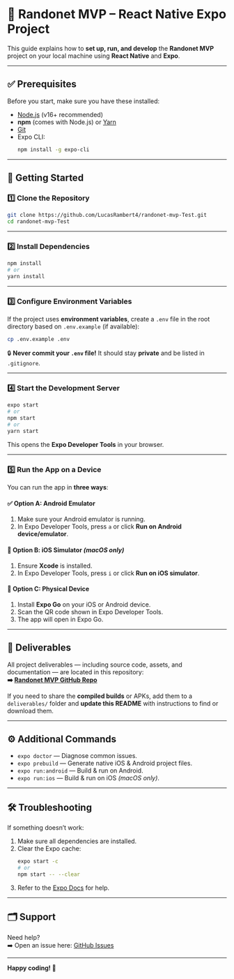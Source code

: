 # 📄 Randonet MVP – React Native Expo Project

This guide explains how to **set up, run, and develop** the **Randonet MVP** project on your local machine using **React Native** and **Expo**.

---

## ✅ Prerequisites

Before you start, make sure you have these installed:

- [Node.js](https://nodejs.org/) (v16+ recommended)
- **npm** (comes with Node.js) or [Yarn](https://classic.yarnpkg.com/)
- [Git](https://git-scm.com/)
- Expo CLI:  
  ```bash
  npm install -g expo-cli
  ```

---

## 🚀 Getting Started

### 1️⃣ Clone the Repository

```bash
git clone https://github.com/LucasRambert4/randonet-mvp-Test.git
cd randonet-mvp-Test
```

---

### 2️⃣ Install Dependencies

```bash
npm install
# or
yarn install
```

---

### 3️⃣ Configure Environment Variables

If the project uses **environment variables**, create a `.env` file in the root directory based on `.env.example` (if available):

```bash
cp .env.example .env
```

🔒 **Never commit your `.env` file!** It should stay **private** and be listed in `.gitignore`.

---

### 4️⃣ Start the Development Server

```bash
expo start
# or
npm start
# or
yarn start
```

This opens the **Expo Developer Tools** in your browser.

---

### 5️⃣ Run the App on a Device

You can run the app in **three ways**:

#### ✅ **Option A: Android Emulator**
1. Make sure your Android emulator is running.
2. In Expo Developer Tools, press `a` or click **Run on Android device/emulator**.

#### 🍏 **Option B: iOS Simulator** _(macOS only)_
1. Ensure **Xcode** is installed.
2. In Expo Developer Tools, press `i` or click **Run on iOS simulator**.

#### 📱 **Option C: Physical Device**
1. Install **Expo Go** on your iOS or Android device.
2. Scan the QR code shown in Expo Developer Tools.
3. The app will open in Expo Go.

---

## 📂 Deliverables

All project deliverables — including source code, assets, and documentation — are located in this repository:  
**➡️ [Randonet MVP GitHub Repo](https://github.com/LucasRambert4/randonet-mvp-Test.git)**

If you need to share the **compiled builds** or APKs, add them to a `deliverables/` folder and **update this README** with instructions to find or download them.

---

## ⚙️ Additional Commands

- `expo doctor` — Diagnose common issues.
- `expo prebuild` — Generate native iOS & Android project files.
- `expo run:android` — Build & run on Android.
- `expo run:ios` — Build & run on iOS _(macOS only)_.

---

## 🛠️ Troubleshooting

If something doesn’t work:
1. Make sure all dependencies are installed.
2. Clear the Expo cache:
   ```bash
   expo start -c
   # or
   npm start -- --clear
   ```
3. Refer to the [Expo Docs](https://docs.expo.dev/) for help.

---

## 🗂️ Support

Need help?  
➡️ Open an issue here: [GitHub Issues](https://github.com/LucasRambert4/YearProject/issues)

---

**Happy coding! 🚀**
